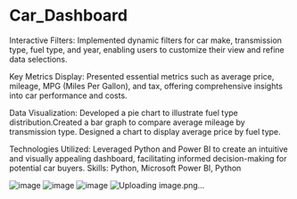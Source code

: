 # Car_Dashboard
Interactive Filters: Implemented dynamic filters for car make, transmission type, fuel type, and year, enabling users to customize their view and refine data selections.

Key Metrics Display: Presented essential metrics such as average price, mileage, MPG (Miles Per Gallon), and tax, offering comprehensive insights into car performance and costs.

Data Visualization: Developed a pie chart to illustrate fuel type distribution.Created a bar graph to compare average mileage by transmission type. Designed a chart to display average price by fuel type.

Technologies Utilized: Leveraged Python and Power BI to create an intuitive and visually appealing dashboard, facilitating informed decision-making for potential car buyers.
Skills: Python, Microsoft Power BI, Python

![image](https://github.com/user-attachments/assets/7dec214b-5e1a-4a7e-bf57-acdb4309e825)
![image](https://github.com/user-attachments/assets/7708a24e-82e2-4794-aebb-4328230f3e5b)
![image](https://github.com/user-attachments/assets/60c1d05d-748f-4534-9227-43d4ceb8a7e1)
![Uploading image.png…]()

